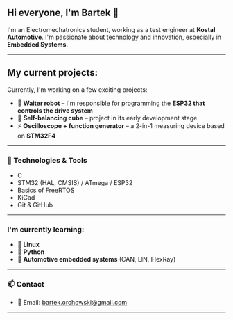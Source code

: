 ## Hi everyone, I'm Bartek 👋

I'm an Electromechatronics student, working as a test engineer at **Kostal Automotive**. 
I'm passionate about technology and innovation, especially in **Embedded Systems**. 

---
## My current projects:
Currently, I'm working on a few exciting projects:
- 🤖 **Waiter robot** – I'm responsible for programming the **ESP32 that controls the drive system**
- 🧊 **Self-balancing cube** – project in its early development stage
- ⚡ **Oscilloscope + function generator** – a 2-in-1 measuring device based on **STM32F4**
---
### 🔧 Technologies & Tools
- C 
- STM32 (HAL, CMSIS) / ATmega / ESP32
- Basics of FreeRTOS
- KiCad
- Git & GitHub
---
### I'm currently learning:
- 🐧 **Linux**
- 🐍 **Python**
- 🚗 **Automotive embedded systems** (CAN, LIN, FlexRay)
---

### 📫 Contact
- 📧 Email: bartek.orchowski@gmail.com
---
